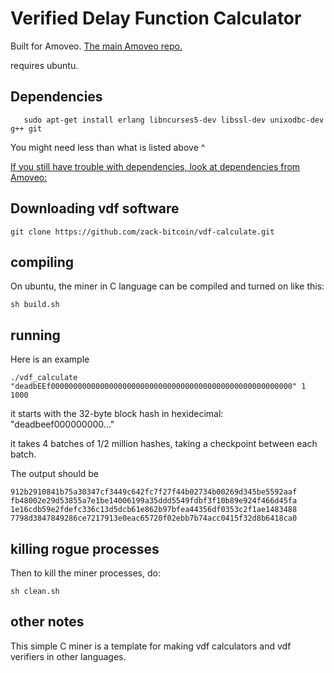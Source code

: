 Verified Delay Function Calculator
=============

Built for Amoveo.
[The main Amoveo repo.](https://github.com/zack-bitcoin/amoveo)

requires ubuntu.

## Dependencies
```
   sudo apt-get install erlang libncurses5-dev libssl-dev unixodbc-dev g++ git
```
You might need less than what is listed above ^

[If you still have trouble with dependencies, look at dependencies from Amoveo: ](https://github.com/zack-bitcoin/amoveo/blob/master/docs/getting-started/dependencies.md)

## Downloading vdf software
```
git clone https://github.com/zack-bitcoin/vdf-calculate.git
```

## compiling

On ubuntu, the miner in C language can be compiled and turned on like this: 
```
sh build.sh 
```

## running

Here is an example

```./vdf_calculate "deadbEEf000000000000000000000000000000000000000000000000000000" 1 1000```

it starts with the 32-byte block hash in hexidecimal: "deadbeef000000000..."

it takes 4 batches of 1/2 million hashes, taking a checkpoint between each batch.

The output should be
```
912b2910841b75a30347cf3449c642fc7f27f44b02734b00269d345be5592aaf
fb48002e29d53855a7e1be14006199a35ddd5549fdbf3f10b89e924f466d45fa
1e16cdb59e2fdefc336c13d5dcb61e862b97bfea44356df0353c2f1ae1483488
7798d3847849286ce7217913e0eac65720f02ebb7b74acc0415f32d8b6418ca0
```


## killing rogue processes

Then to kill the miner processes, do:
```
sh clean.sh
```

## other notes

This simple C miner is a template for making vdf calculators and vdf verifiers in other languages.

